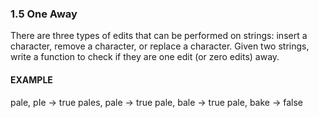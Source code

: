 ### 1.5 One Away
There are three types of edits that can be performed on strings: insert a character, remove a character, or replace a character. Given two strings, write a function to check if they are one edit (or zero edits) away.
#### EXAMPLE
pale, pIe   -> true
pales, pale -> true 
pale, bale  -> true 
pale, bake  -> false